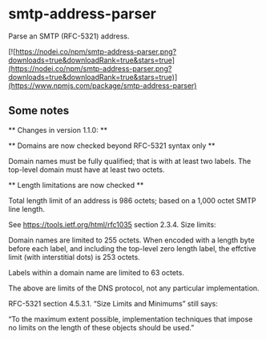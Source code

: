 # smtp-address-parser

Parse an SMTP (RFC-5321) address.

[![https://nodei.co/npm/smtp-address-parser.png?downloads=true&downloadRank=true&stars=true](https://nodei.co/npm/smtp-address-parser.png?downloads=true&downloadRank=true&stars=true)](https://www.npmjs.com/package/smtp-address-parser)

## Some notes

** Changes in version 1.1.0: **

** Domains are now checked beyond RFC-5321 syntax only **

Domain names must be fully qualified; that is with at least two labels. The top-level domain must have at least two octets.

** Length limitations are now checked **

Total length limit of an address is 986 octets; based on a 1,000 octet SMTP line length.

See <https://tools.ietf.org/html/rfc1035> section 2.3.4. Size limits:

Domain names are limited to 255 octets. When encoded with a length byte before each label, and including the top-level zero length label, the effctive limit (with interstitial dots) is 253 octets.

Labels within a domain name are limited to 63 octets.

The above are limits of the DNS protocol, not any particular implementation.

RFC-5321 section 4.5.3.1. “Size Limits and Minimums” still says:

“To the maximum extent possible, implementation techniques that impose
no limits on the length of these objects should be used.”
